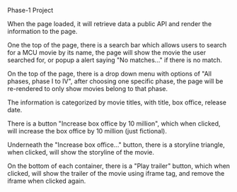 Phase-1 Project

When the page loaded, it will retrieve data a public API and render the information to the page.

One the top of the page, there is a search bar which allows users to search for a MCU movie by its name, the page will show the movie the user searched for, or popup a alert saying "No matches..." if there is no match.

On the top of the page, there is a drop down menu with options of "All phases, phase I to IV", after choosing one specific phase, the page will be re-rendered to only show movies belong to that phase.

The information is categorized by movie titles, with title, box office, release date.

There is a button "Increase box office by 10 million", which when clicked, will increase the box office by 10 million (just fictional).

Underneath the "Increase box office..." button, there is a storyline triangle, when clicked, will show the storyline of the movie.

On the bottom of each container, there is a "Play trailer" button, which when clicked, will show the trailer of the movie using iframe tag, and remove the iframe when clicked again.
